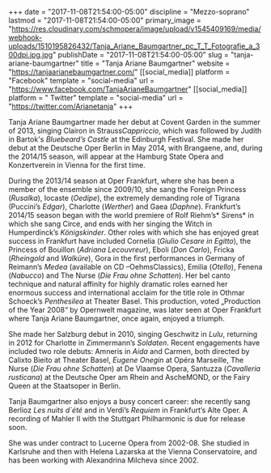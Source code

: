 +++
date = "2017-11-08T21:54:00-05:00"
discipline = "Mezzo-soprano"
lastmod = "2017-11-08T21:54:00-05:00"
primary_image = "https://res.cloudinary.com/schmopera/image/upload/v1545409169/media/webhook-uploads/1510195826432/Tanja_Ariane_Baumgartner_pc_T_T_Fotografie_a_300dpi.jpg.jpg"
publishDate = "2017-11-08T21:54:00-05:00"
slug = "tanja-ariane-baumgartner"
title = "Tanja Ariane Baumgartner"
website = "https://tanjaarianebaumgartner.com/"
[[social_media]]
platform = "Facebook"
template = "social-media"
url = "https://www.facebook.com/TanjaArianeBaumgartner"
[[social_media]]
platform = " Twitter"
template = "social-media"
url = "https://twitter.com/Arianetanja"
+++

Tanja Ariane Baumgartner made her debut at Covent Garden in the summer of 2013, singing Clairon in Strauss*Cappriccio*, which was followed by Judith in Bartok's *Bluebeard’s Castle* at the Edinburgh Festival. She made her debut at the Deutsche Oper Berlin in May 2014, with Brangaene, and, during the 2014/15 season, will appear at the Hamburg State Opera and Konzertverein in Vienna for the first time. 

During the 2013/14 season at Oper Frankfurt, where she has been a member of the ensemble since 2009/10, she sang the Foreign Princess (*Rusalka*), Iocaste (*Oedipe*), the extremely demanding role of Tigrana (Puccini’s *Edgar*), Charlotte (*Werther*) and Gaea (*Daphne*). Frankfurt’s 2014/15 season began with the world premiere of Rolf Riehm’s* Sirens* in which she sang Circe, and ends with her singing the Witch in Humperdinck’s *Königskinder*. Other roles with which she has enjoyed great success in Frankfurt have included Cornelia (*Giulio Cesare in Egitto*), the Princess of Bouillon (*Adriana Lecouvreur*),  Eboli (*Don Carlo*), Fricka (*Rheingold* and *Walküre*), Gora in the first performances in Germany of Reimann’s *Medea* (available on CD –OehmsClassics), Emilia (*Otello*), Fenena (*Nabucco*) and The Nurse (*Die Frau ohne Schatten*). Her bel canto technique and natural affinity for highly dramatic roles earned her enormous success and international acclaim for the title role in Othmar Schoeck’s *Penthesilea* at Theater Basel. This production, voted „Production of the Year 2008“ by Opernwelt magazine, was later seen at Oper Frankfurt where Tanja Ariane Baumgartner, once again, enjoyed a triumph. 

She made her Salzburg debut in 2010, singing Geschwitz in *Lulu*, returning in 2012 for Charlotte in Zimmermann’s *Soldaten*. Recent engagements have included two role debuts: Amneris in *Aida* and Carmen, both directed by Calixto Bieito at Theater Basel, *Eugene Onegin* at Opéra Marseille, The Nurse (*Die Frau ohne Schatten*) at De Vlaamse Opera, Santuzza (*Cavalleria rusticana*) at the Deutsche Oper am Rhein and AscheMOND, or the Fairy Queen at the Staatsoper in Berlin. 

Tanja Baumgartner also enjoys a busy concert career: she recently sang Berlioz *Les nuits d`été* and in Verdi’s *Requiem* in Frankfurt’s Alte Oper. A recording of Mahler II with the Stuttgart Philharmonic is due for release soon. 

She was under contract to Lucerne Opera from 2002-08. She studied in Karlsruhe and then with Helena Lazarska at the Vienna Conservatoire, and has been working with Alexandrina Milcheva since 2002.
